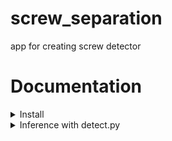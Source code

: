 # screw_separation
app for creating screw detector

# Documentation
<details>
  <summary>Install</summary>
  
  ```
  cd yolov5
  pip install -r requirements.txt
  ```
</details>

<details>
  <summary>Inference with detect.py</summary>
  
  ```
  python detect.py --weights runs/train/exp3/weights/last.pt --source 0
  ```
</details>
